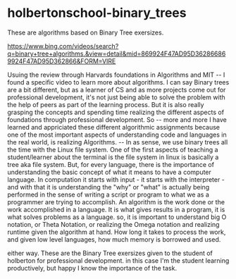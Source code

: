 # holbertonschool-binary_trees
These are algorithms based on Binary Tree exersizes.

https://www.bing.com/videos/search?q=binary+tree+algorithms.&view=detail&mid=869924F47AD95D362866869924F47AD95D362866&FORM=VIRE

Usuing the review through Harvards foundations in Algorithms and MIT -- I found a specific video to learn more about algorithms. I can say Binary trees are a bit different, but as a learner of CS and as more projects come out for professional development, it's not just being able to solve the problem with the help of peers as part of the learning process. But it is also really grasping the concepts and spending time realizing the different aspects of foundations through professional development. So -- more and more I have learned and appriciated these different algorithmic assignments because one of the most important aspects of understanding code and languages in the real world, is realizing Algorithms. -- In as sense, we use binary trees all the time with the Linux file system. One of the first aspects of teaching a student/learner about the terminal is the file system in linux is basically a tree aka file system. But, for every language, there is the importance of understanding the basic concept of what it means to have a computer language. In computation it starts with input - it starts with the interpreter - and with that it is understanding the "why" or "what" is actually being performed in the sense of writing a script or program to what we as a programmer are trying to accomplish. 
An algorithm is the work done or the work accomplished in a language. It is what gives results in a program, it is what solves problems as a language. so, it is important to understand big O notation, or Theta Notation, or realizing the Omega notation and realizing runtime given the algorithm at hand. How long it takes to process the work, and given low level languages, how much memory is borrowed and used.

either way. These are the Binary Tree exersizes given to the student of holberton for professional development. in this case I'm the student learning productively, but happy I know the importance of the task.
